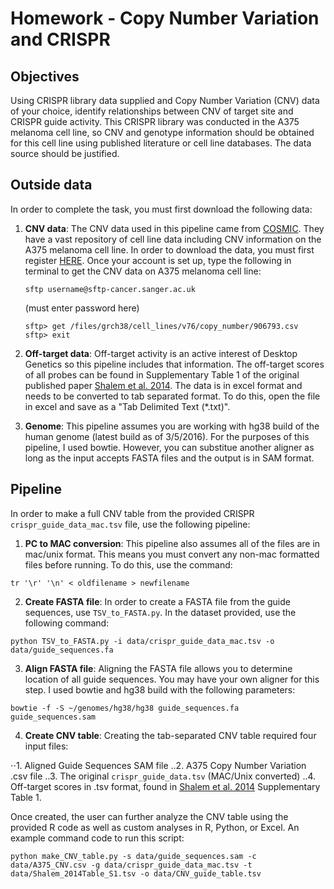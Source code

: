 # Homework - Copy Number Variation and CRISPR
## Objectives

Using CRISPR library data supplied and Copy Number Variation (CNV) data of your choice, identify relationships between CNV of target site and CRISPR guide activity. This CRISPR library was conducted in the A375 melanoma cell line, so CNV and genotype information should be obtained for this cell line using published literature or cell line databases. The data source should be justified.

## Outside data
In order to complete the task, you must first download the following data:

1. **CNV data**: The CNV data used in this pipeline came from [COSMIC](cancer.sanger.ac.uk). They have a vast repository of cell line data including CNV information on the A375 melanoma cell line. In order to download the data, you must first register [HERE](https://cancer.sanger.ac.uk/cosmic/register). Once your account is set up, type the following in terminal to get the CNV data on A375 melanoma cell line:

	```
	sftp username@sftp-cancer.sanger.ac.uk
	```
	(must enter password here)

	```
	sftp> get /files/grch38/cell_lines/v76/copy_number/906793.csv
	sftp> exit
	```

2. **Off-target data**: Off-target activity is an active interest of Desktop Genetics so this pipeline includes that information. The off-target scores of all probes can be found in Supplementary Table 1 of the original published paper [Shalem et al. 2014](http://www.ncbi.nlm.nih.gov/pubmed/24336571). The data is in excel format and needs to be converted to tab separated format. To do this, open the file in excel and save as a "Tab Delimited Text (*.txt)".

3. **Genome**: This pipeline assumes you are working with hg38 build of the human genome (latest build as of 3/5/2016). For the purposes of this pipeline, I used bowtie. However, you can substitue another aligner as long as the input accepts FASTA files and the output is in SAM format.

## Pipeline
In order to make a full CNV table from the provided CRISPR `crispr_guide_data_mac.tsv` file, use the following pipeline:

1. **PC to MAC conversion**: This pipeline also assumes all of the files are in mac/unix format. This means you must convert any non-mac formatted files before running. To do this, use the command:

```
tr '\r' '\n' < oldfilename > newfilename
```

2. **Create FASTA file**: In order to create a FASTA file from the guide sequences, use `TSV_to_FASTA.py`. In the dataset provided, use the following command:

```
python TSV_to_FASTA.py -i data/crispr_guide_data_mac.tsv -o data/guide_sequences.fa
```

3. **Align FASTA file**: Aligning the FASTA file allows you to determine location of all guide sequences. You may have your own aligner for this step. I used bowtie and hg38 build with the following parameters:

```
bowtie -f -S ~/genomes/hg38/hg38 guide_sequences.fa guide_sequences.sam
```

4. **Create CNV table**: Creating the tab-separated CNV table required four input files:

⋅⋅1. Aligned Guide Sequences SAM file
..2. A375 Copy Number Variation .csv file
..3. The original `crispr_guide_data.tsv` (MAC/Unix converted)
..4. Off-target scores in .tsv format, found in [Shalem et al. 2014](http://www.ncbi.nlm.nih.gov/pubmed/24336571) Supplementary Table 1.

Once created, the user can further analyze the CNV table using the provided R code as well as custom analyses in R, Python, or Excel. An example command code to run this script: 

```
python make_CNV_table.py -s data/guide_sequences.sam -c data/A375_CNV.csv -g data/crispr_guide_data_mac.tsv -t data/Shalem_2014Table_S1.tsv -o data/CNV_guide_table.tsv 
```

